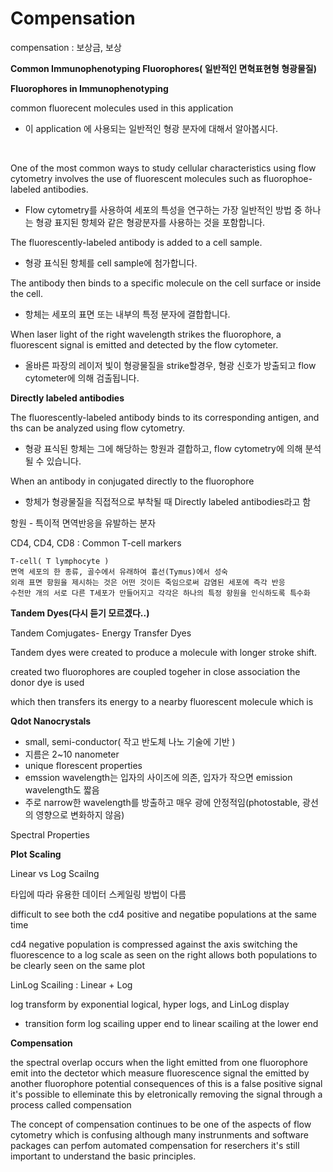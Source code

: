 # Compensation

compensation : 보상금, 보상

**Common Immunophenotyping Fluorophores( 일반적인 면혁표현형 형광물질)**

**Fluorophores in Immunophenotyping**

common fluorecent molecules used in this application

- 이 application 에 사용되는 일반적인 형광 분자에 대해서 알아봅시다.

  ​

One of the most common ways to study cellular characteristics using flow cytometry involves the use of fluorescent molecules such as fluorophoe-labeled antibodies.

- Flow cytometry를 사용하여 세포의 특성을 연구하는 가장 일반적인 방법 중 하나는 형광 표지된 항체와 같은 형광분자를 사용하는 것을 포함합니다.

The fluorescently-labeled antibody is added to a cell sample.

- 형광 표식된 항체를 cell sample에 첨가합니다.

The antibody then binds to a specific molecule on the cell surface or inside the cell.

- 항체는 세포의 표면 또는 내부의 특정 분자에 결합합니다.

When laser light of the right wavelength strikes the fluorophore, a fluorescent signal is emitted and detected by the flow cytometer.

- 올바른 파장의 레이저 빛이 형광물질을 strike할경우, 형광 신호가 방출되고 flow cytometer에 의해 검출됩니다.



**Directly labeled antibodies**

The fluorescently-labeled antibody binds to its corresponding antigen, and ths can be analyzed using flow cytometry.

- 형광 표식된 항체는 그에 해당하는 항원과 결합하고, flow cytometry에 의해 분석될 수 있습니다. 

When an antibody in conjugated directly to the fluorophore 

- 항체가 형광물질을 직접적으로 부착될 때 Directly labeled antibodies라고 함



항원 - 특이적 면역반응을 유발하는 분자 



CD4, CD4, CD8 : Common T-cell markers

````
T-cell( T lymphocyte )
면역 세포의 한 종류, 골수에서 유래하여 흉선(Tymus)에서 성숙
외래 표면 항원을 제시하는 것은 어떤 것이든 죽임으로써 감염된 세포에 즉각 반응
수천만 개의 서로 다른 T세포가 만들어지고 각각은 하나의 특정 항원을 인식하도록 특수화
````



**Tandem Dyes(다시 듣기 모르겠다..)**

Tandem Comjugates- Energy Transfer Dyes

Tandem dyes were created to produce a molecule with longer stroke shift.

created two fluorophores are coupled togeher in close association the donor dye is used

which then transfers its energy to a nearby fluorescent molecule which is 



**Qdot Nanocrystals**

- small, semi-conductor( 작고 반도체 나노 기술에 기반 )
- 지름은 2~10 nanometer 
- unique florescent properties 
- emssion wavelength는 입자의 사이즈에 의존, 입자가 작으면 emission wavelength도 짧음
- 주로 narrow한 wavelength를 방출하고 매우 광에 안정적임(photostable, 광선의 영향으로 변화하지 않음)



Spectral Properties



**Plot Scaling**

Linear vs Log Scailng 

타입에 따라 유용한 데이터 스케일링 방법이 다름

difficult to see both the cd4 positive and negatibe populations at the same time

cd4 negative population is compressed against the axis switching the fluorescence to a log scale as seen on the right allows both populations to be clearly seen on the same plot



LinLog Scailing :  Linear + Log

log transform by exponential logical, hyper logs, and LinLog display 

- transition form log scailing upper end  to linear scailing at the lower end





**Compensation**

the spectral overlap occurs when the light emitted from one fluorophore emit into the dectetor which measure fluorescence signal the emitted by another fluorophore potential consequences of this is a false positive signal it's possible to elleminate this by eletronically removing the signal through a process called compensation



The concept of compensation continues to be one of the aspects of flow cytometry which is confusing although many instrunments and software packages can perfom automated compensation for reserchers it's still important to understand the basic principles.

